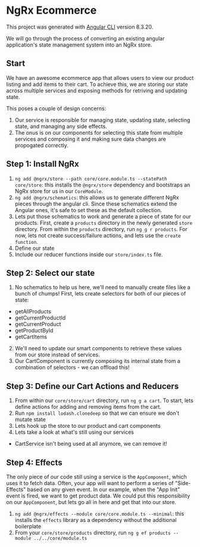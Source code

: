 # NgRx Ecommerce

This project was generated with [Angular CLI](https://github.com/angular/angular-cli) version 8.3.20.

We will go through the process of converting an existing angular application's state management system into an NgRx store.

## Start
We have an awesome ecommerce app that allows users to view our product listing and add items to their cart. To achieve this, we are storing our state across multiple services and exposing methods for retriving and updating state.

This poses a couple of design concerns:
1. Our service is responsible for managing state, updating state, selecting state, and managing any side effects.
2. The onus is on our components for selecting this state from multiple services and composing it and making sure data changes are propogated correctly.

## Step 1: Install NgRx
1. `ng add @ngrx/store --path core/core.module.ts --statePath core/store`: this installs the `@ngrx/store` dependency and bootstraps an NgRx store for us in our `CoreModule`.
2. `ng add @ngrx/schematics`: this allows us to generate different NgRx pieces through the angular cli. Since these schematics extend the Angular ones, it's safe to set these as the default collection.
3. Lets put those schematics to work and generate a piece of state for our products. First, create a `products` directory in the newly generated `store` directory. From within the `products` directory, run `ng g r products`. For now, lets not create success/failure actions, and lets use the `create function`.
4. Define our state
5. Include our reducer functions inside our `store/index.ts` file.

## Step 2: Select our state
1. No schematics to help us here, we'll need to manually create files like a bunch of chumps! First, lets create selectors for both of our pieces of state:
- getAllProducts
- getCurrentProductId
- getCurrentProduct
- getProductById
- getCartItems
2. We'll need to update our smart components to retrieve these values from our store instead of services.
3. Our CartComponent is currently composing its internal state from a combination of selectors - we can offload this!

## Step 3: Define our Cart Actions and Reducers
1. From within our `core/store/cart` directory, run `ng g a cart`. To start, lets define actions for adding and removing items from the cart.
2. Run `npm install lodash.clonedeep` so that we can ensure we don't mutate state
3. Lets hook up the store to our product and cart components
4. Lets take a look at what's still using our services
- CartService isn't being used at all anymore, we can remove it!

## Step 4: Effects
The only piece of our code still using a service is the `AppComponent`, which uses it to fetch data. Often, your app will want to perform a series of "Side-Effects" based on any given event. In our example, when the "App Init" event is fired, we want to get product data. We could put this responsibility on our `AppComponent`, but lets go all in here and get that into our store.
1. `ng add @ngrx/effects --module core/core.module.ts --minimal`: this installs the `effects` library as a dependency without the additional boilerplate
2. From your `core/store/products` directory, run `ng g ef products --module ../../core/module.ts`